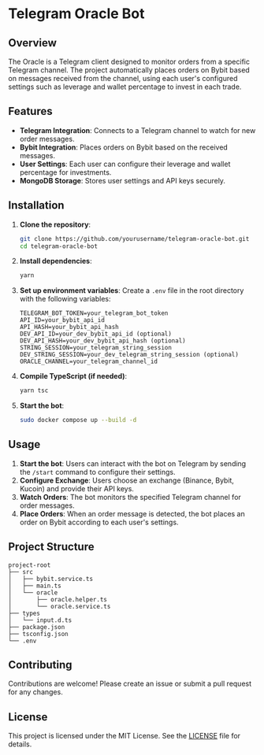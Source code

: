 # Telegram Oracle Bot

## Overview

The Oracle is a Telegram client designed to monitor orders from a specific Telegram channel. The project automatically places orders on Bybit based on messages received from the channel, using each user's configured settings such as leverage and wallet percentage to invest in each trade.

## Features

- **Telegram Integration**: Connects to a Telegram channel to watch for new order messages.
- **Bybit Integration**: Places orders on Bybit based on the received messages.
- **User Settings**: Each user can configure their leverage and wallet percentage for investments.
- **MongoDB Storage**: Stores user settings and API keys securely.

## Installation

1. **Clone the repository**:
   ```bash
   git clone https://github.com/yourusername/telegram-oracle-bot.git
   cd telegram-oracle-bot
   ```

2. **Install dependencies**:
   ```bash
   yarn
   ```

3. **Set up environment variables**:
   Create a `.env` file in the root directory with the following variables:
   ```env
   TELEGRAM_BOT_TOKEN=your_telegram_bot_token
   API_ID=your_bybit_api_id
   API_HASH=your_bybit_api_hash
   DEV_API_ID=your_dev_bybit_api_id (optional)
   DEV_API_HASH=your_dev_bybit_api_hash (optional)
   STRING_SESSION=your_telegram_string_session
   DEV_STRING_SESSION=your_dev_telegram_string_session (optional)
   ORACLE_CHANNEL=your_telegram_channel_id
   ```

4. **Compile TypeScript (if needed)**:
   ```bash
   yarn tsc
   ```

5. **Start the bot**:
   ```bash
   sudo docker compose up --build -d
   ```

## Usage

1. **Start the bot**: Users can interact with the bot on Telegram by sending the `/start` command to configure their settings.
2. **Configure Exchange**: Users choose an exchange (Binance, Bybit, Kucoin) and provide their API keys.
3. **Watch Orders**: The bot monitors the specified Telegram channel for order messages.
4. **Place Orders**: When an order message is detected, the bot places an order on Bybit according to each user's settings.

## Project Structure

```
project-root
├── src
│   ├── bybit.service.ts
│   ├── main.ts
│   └── oracle
│       ├── oracle.helper.ts
│       └── oracle.service.ts
├── types
│   └── input.d.ts
├── package.json
├── tsconfig.json
└── .env
```

## Contributing

Contributions are welcome! Please create an issue or submit a pull request for any changes.

## License

This project is licensed under the MIT License. See the [LICENSE](LICENSE) file for details.